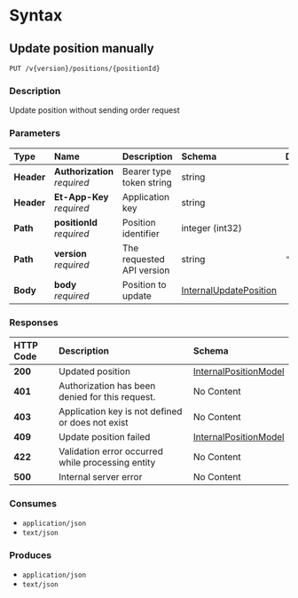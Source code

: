 # Syntax

## Update position manually

```text
PUT /v{version}/positions/{positionId}
```

### Description

Update position without sending order request

### Parameters

| Type | Name | Description | Schema | Default |
| :--- | :--- | :--- | :--- | :--- |
| **Header** | **Authorization**   _required_ | Bearer type token string | string |  |
| **Header** | **Et-App-Key**   _required_ | Application key | string |  |
| **Path** | **positionId**   _required_ | Position identifier | integer \(int32\) |  |
| **Path** | **version**   _required_ | The requested API version | string | `"1.0"` |
| **Body** | **body**   _required_ | Position to update | [InternalUpdatePosition]() |  |

### Responses

| HTTP Code | Description | Schema |
| :--- | :--- | :--- |
| **200** | Updated position | [InternalPositionModel]() |
| **401** | Authorization has been denied for this request. | No Content |
| **403** | Application key is not defined or does not exist | No Content |
| **409** | Update position failed | [InternalPositionModel]() |
| **422** | Validation error occurred while processing entity | No Content |
| **500** | Internal server error | No Content |

### Consumes

* `application/json`
* `text/json`

### Produces

* `application/json`
* `text/json`

